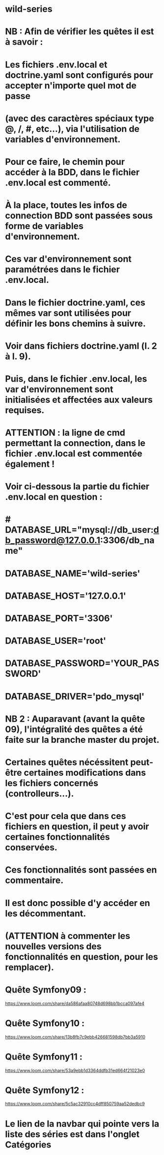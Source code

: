 # wild-series

# NB : Afin de vérifier les quêtes il est à savoir :
# Les fichiers .env.local et doctrine.yaml sont configurés pour accepter n'importe quel mot de passe
# (avec des caractères spéciaux type @, /, #, etc...), via l'utilisation de variables d'environnement.
# Pour ce faire, le chemin pour accéder à la BDD, dans le fichier .env.local est commenté.
# À la place, toutes les infos de connection BDD sont passées sous forme de variables d'environnement.
# Ces var d'environnement sont paramétrées dans le fichier .env.local.
# Dans le fichier doctrine.yaml, ces mêmes var sont utilisées pour définir les bons chemins à suivre.
# Voir dans fichiers doctrine.yaml (l. 2 à l. 9).
# Puis, dans le fichier .env.local, les var d'environnement sont initialisées et affectées aux valeurs requises.
# ATTENTION : la ligne de cmd permettant la connection, dans le fichier .env.local est commentée également !
# Voir ci-dessous la partie du fichier .env.local en question :
#
#       # DATABASE_URL="mysql://db_user:db_password@127.0.0.1:3306/db_name"
#       DATABASE_NAME='wild-series'
#       DATABASE_HOST='127.0.0.1'
#       DATABASE_PORT='3306'
#       DATABASE_USER='root'
#       DATABASE_PASSWORD='YOUR_PASSWORD'
#       DATABASE_DRIVER='pdo_mysql'


# NB 2 : Auparavant (avant la quête 09), l'intégralité des quêtes a été faite sur la branche master du projet.
# Certaines quêtes nécéssitent peut-être certaines modifications dans les fichiers concernés (controlleurs...).
# C'est pour cela que dans ces fichiers en question, il peut y avoir certaines fonctionnalités conservées. 
# Ces fonctionnalités sont passées en commentaire.
# Il est donc possible d'y accéder en les décommentant.
# (ATTENTION à commenter les nouvelles versions des fonctionnalités en question, pour les remplacer).

# Quête Symfony09 :
https://www.loom.com/share/da586afaa80748d698bb1bcca097afe4

# Quête Symfony10 :
https://www.loom.com/share/13b8fb7c9ebb426681598db7bb3a5910

# Quête Symfony11 :
https://www.loom.com/share/53a9ebb1d3364ddfb31ed664f21023e0

# Quête Symfony12 :
https://www.loom.com/share/5c5ac32910cc4dff850759aa52dedbc9
# Le lien de la navbar qui pointe vers la liste des séries est dans l'onglet Catégories
